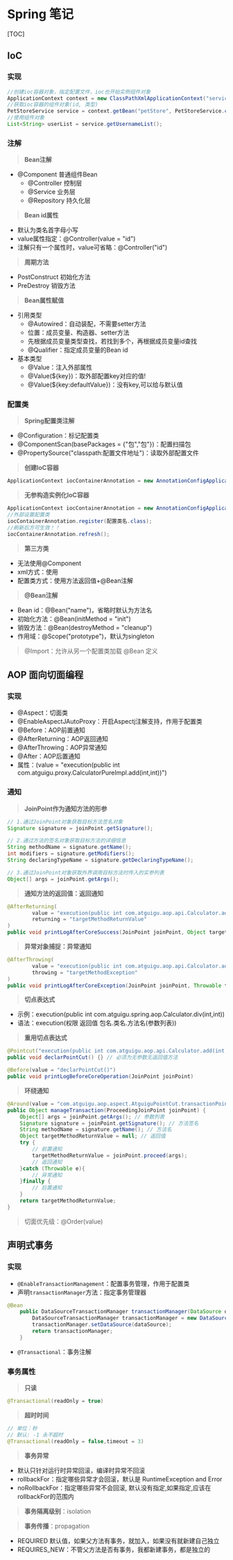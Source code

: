 # Spring 笔记

[TOC]

## IoC

### 实现

```java
//创建ioc容器对象，指定配置文件，ioc也开始实例组件对象
ApplicationContext context = new ClassPathXmlApplicationContext("services.xml", "daos.xml");
//获取ioc容器的组件对象(id, 类型)
PetStoreService service = context.getBean("petStore", PetStoreService.class);
//使用组件对象
List<String> userList = service.getUsernameList();
```

### 注解

> **Bean注解**

- @Component 普通组件Bean
  - @Controller 控制层
  - @Service 业务层
  - @Repository 持久化层

> **Bean id属性**

- 默认为类名首字母小写
- value属性指定：@Controller(value = "id")
- 注解只有一个属性时，value可省略：@Controller("id")

> **周期方法**

- PostConstruct 初始化方法
- PreDestroy 销毁方法

> **Bean属性赋值**

- 引用类型
  - @Autowired：自动装配，不需要setter方法
  - 位置：成员变量、构造器、setter方法
  - 先根据成员变量类型查找，若找到多个，再根据成员变量id查找
  - @Qualifier：指定成员变量的Bean id
- 基本类型
  - @Value：注入外部属性
  - @Value(${key})：取外部配置key对应的值!
  - @Value(${key:defaultValue})：没有key,可以给与默认值

### 配置类

> **Spring配置类注解**

  - @Configuration：标记配置类
  - @ComponentScan(basePackages = {"包","包"})：配置扫描包
  - @PropertySource("classpath:配置文件地址")：读取外部配置文件

> **创建IoC容器**

```java
ApplicationContext iocContainerAnnotation = new AnnotationConfigApplicationConte(配置类名.class);
```

> **无参构造实例化IoC容器**

```java
ApplicationContext iocContainerAnnotation = new AnnotationConfigApplicationConte();
//外部设置配置类
iocContainerAnnotation.register(配置类名.class);
//刷新后方可生效！！
iocContainerAnnotation.refresh();
```

> **第三方类**

- 无法使用@Component
- xml方式：使用<bean>
- 配置类方式：使用方法返回值+@Bean注解

> **@Bean注解**

- Bean id：@Bean("name")，省略时默认为方法名
- 初始化方法：@Bean(initMethod = "init")
- 销毁方法：@Bean(destroyMethod = "cleanup")
- 作用域：@Scope("prototype")，默认为singleton

> @Import：允许从另一个配置类加载 @Bean 定义

## AOP 面向切面编程

### 实现

- @Aspect：切面类
- @EnableAspectJAutoProxy：开启Aspectj注解支持，作用于配置类
- @Before：AOP前置通知
- @AfterReturning：AOP返回通知
- @AfterThrowing：AOP异常通知
- @After：AOP后置通知
- 属性：(value = "execution(public int com.atguigu.proxy.CalculatorPureImpl.add(int,int))")

### 通知

> **JoinPoint作为通知方法的形参**

```java
// 1.通过JoinPoint对象获取目标方法签名对象
Signature signature = joinPoint.getSignature();

// 2.通过方法的签名对象获取目标方法的详细信息
String methodName = signature.getName();
int modifiers = signature.getModifiers();
String declaringTypeName = signature.getDeclaringTypeName();

// 3.通过JoinPoint对象获取外界调用目标方法时传入的实参列表
Object[] args = joinPoint.getArgs();
```

> **通知方法的返回值：返回通知**

```java
@AfterReturning(
        value = "execution(public int com.atguigu.aop.api.Calculator.add(int,int))",
        returning = "targetMethodReturnValue"
)
public void printLogAfterCoreSuccess(JoinPoint joinPoint, Object targetMethodReturnValue)
```

> **异常对象捕捉：异常通知**

```java
@AfterThrowing(
        value = "execution(public int com.atguigu.aop.api.Calculator.add(int,int))",
        throwing = "targetMethodException"
)
public void printLogAfterCoreException(JoinPoint joinPoint, Throwable targetMethodException)
```

> **切点表达式**

- 示例：execution(public int com.atguigu.spring.aop.Calculator.div(int,int))
- 语法：execution(权限 返回值 包名.类名.方法名(参数列表))

> **重用切点表达式**

```java
@Pointcut("execution(public int com.atguigu.aop.api.Calculator.add(int,int)))")
public void declarPointCut() {} // 必须为无参数无返回值方法

@Before(value = "declarPointCut()")
public void printLogBeforeCoreOperation(JoinPoint joinPoint)
```

> **环绕通知**

```java
@Around(value = "com.atguigu.aop.aspect.AtguiguPointCut.transactionPointCut()")
public Object manageTransaction(ProceedingJoinPoint joinPoint) {
    Object[] args = joinPoint.getArgs(); // 参数列表
    Signature signature = joinPoint.getSignature(); // 方法签名
    String methodName = signature.getName(); // 方法名
    Object targetMethodReturnValue = null; // 返回值
    try {
        // 前置通知
        targetMethodReturnValue = joinPoint.proceed(args);
        // 返回通知
    }catch (Throwable e){
        // 异常通知
    }finally {
        // 后置通知
    }
    return targetMethodReturnValue;
}
```

> 切面优先级：@Order(value)

## 声明式事务

### 实现

- `@EnableTransactionManagement`：配置事务管理，作用于配置类
- 声明`transactionManager`方法：指定事务管理器

```java
@Bean
    public DataSourceTransactionManager transactionManager(DataSource dataSource){
        DataSourceTransactionManager transactionManager = new DataSourceTransactionManager();
        transactionManager.setDataSource(dataSource);
        return transactionManager;
    }
```

- `@Transactional`：事务注解

### 事务属性

> **只读**

```java
@Transactional(readOnly = true)
```

> **超时时间**

```java
// 单位：秒
// 默认: -1 永不超时
@Transactional(readOnly = false,timeout = 3)
```

> **事务异常**

- 默认只针对运行时异常回滚，编译时异常不回滚
- rollbackFor：指定哪些异常才会回滚，默认是 RuntimeException and Error
- noRollbackFor：指定哪些异常不会回滚, 默认没有指定,如果指定,应该在rollbackFor的范围内

> **事务隔离级别**：isolation

> **事务传播**：propagation

- REQUIRED 默认值，如果父方法有事务，就加入，如果没有就新建自己独立
- REQUIRES_NEW：不管父方法是否有事务，我都新建事务，都是独立的